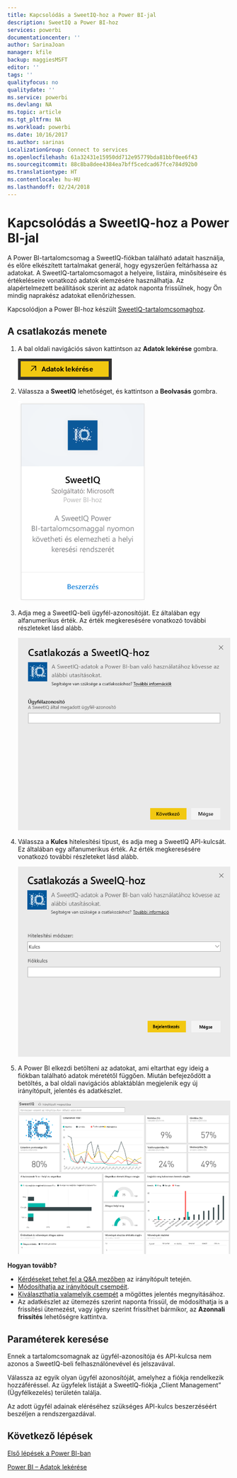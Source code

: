 ```yaml
---
title: Kapcsolódás a SweetIQ-hoz a Power BI-jal
description: SweetIQ a Power BI-hoz
services: powerbi
documentationcenter: ''
author: SarinaJoan
manager: kfile
backup: maggiesMSFT
editor: ''
tags: ''
qualityfocus: no
qualitydate: ''
ms.service: powerbi
ms.devlang: NA
ms.topic: article
ms.tgt_pltfrm: NA
ms.workload: powerbi
ms.date: 10/16/2017
ms.author: sarinas
LocalizationGroup: Connect to services
ms.openlocfilehash: 61a32431e15950dd712e95779bda81bbf0ee6f43
ms.sourcegitcommit: 88c8ba8dee4384ea7bff5cedcad67fce784d92b0
ms.translationtype: HT
ms.contentlocale: hu-HU
ms.lasthandoff: 02/24/2018
---
```

# <a name="connect-to-sweetiq-with-power-bi"></a>Kapcsolódás a SweetIQ-hoz a Power BI-jal
A Power BI-tartalomcsomag a SweetIQ-fiókban található adatait használja, és előre elkészített tartalmakat generál, hogy egyszerűen feltárhassa az adatokat. A SweetIQ-tartalomcsomagot a helyeire, listáira, minősítéseire és értékeléseire vonatkozó adatok elemzésére használhatja. Az alapértelmezett beállítások szerint az adatok naponta frissülnek, hogy Ön mindig naprakész adatokat ellenőrizhessen.

Kapcsolódjon a Power BI-hoz készült [SweetIQ-tartalomcsomaghoz](https://app.powerbi.com/groups/me/getdata/services/sweetiq).

## <a name="how-to-connect"></a>A csatlakozás menete
1. A bal oldali navigációs sávon kattintson az **Adatok lekérése** gombra.
   
    ![](media/service-connect-to-sweetiq/getdata.png)
2. Válassza a **SweetIQ** lehetőséget, és kattintson a **Beolvasás** gombra.
   
    ![](media/service-connect-to-sweetiq/sweetiq.png)
3. Adja meg a SweetIQ-beli ügyfél-azonosítóját. Ez általában egy alfanumerikus érték. Az érték megkeresésére vonatkozó további részleteket lásd alább.
   
    ![](media/service-connect-to-sweetiq/parameter.png)
4. Válassza a **Kulcs** hitelesítési típust, és adja meg a SweetIQ API-kulcsát. Ez általában egy alfanumerikus érték. Az érték megkeresésére vonatkozó további részleteket lásd alább.
   
    ![](media/service-connect-to-sweetiq/credentials.png)
5. A Power BI elkezdi betölteni az adatokat, ami eltarthat egy ideig a fiókban található adatok méretétől függően. Miután befejeződött a betöltés, a bal oldali navigációs ablaktáblán megjelenik egy új irányítópult, jelentés és adatkészlet.
   
    ![](media/service-connect-to-sweetiq/dashboard.png)

**Hogyan tovább?**

* [Kérdéseket tehet fel a Q&A mezőben](power-bi-q-and-a.md) az irányítópult tetején.
* [Módosíthatja az irányítópult csempéit](service-dashboard-edit-tile.md).
* [Kiválaszthatja valamelyik csempét](service-dashboard-tiles.md) a mögöttes jelentés megnyitásához.
* Az adatkészlet az ütemezés szerint naponta frissül, de módosíthatja is a frissítési ütemezést, vagy igény szerint frissíthet bármikor, az **Azonnali frissítés** lehetőségre kattintva.

## <a name="finding-parameters"></a>Paraméterek keresése
Ennek a tartalomcsomagnak az ügyfél-azonosítója és API-kulcsa nem azonos a SweetIQ-beli felhasználónevével és jelszavával.

Válassza az egyik olyan ügyfél azonosítóját, amelyhez a fiókja rendelkezik hozzáféréssel. Az ügyfelek listáját a SweetIQ-fiókja „Client Management” (Ügyfélkezelés) területén találja.

Az adott ügyfél adainak eléréséhez szükséges API-kulcs beszerzéséért beszéljen a rendszergazdával.

## <a name="next-steps"></a>Következő lépések
[Első lépések a Power BI-ban](service-get-started.md)

[Power BI – Adatok lekérése](service-get-data.md)

